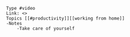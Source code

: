 	Type #video
	Link: <>
	Topics [[#productivity]][[working from home]]
	-Notes
		-Take care of yourself